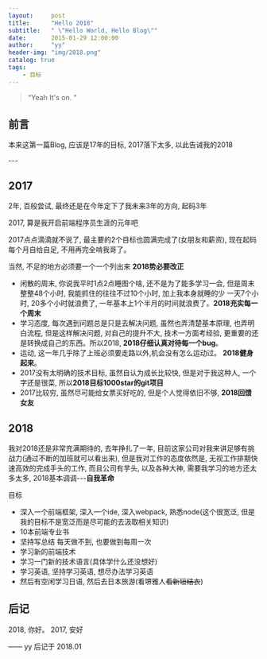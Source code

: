 ```yaml
---
layout:     post
title:      "Hello 2018"
subtitle:   " \"Hello World, Hello Blog\""
date:       2015-01-29 12:00:00
author:     "yy"
header-img: "img/2018.png"
catalog: true
tags:
    - 目标
---
```


> “Yeah It's on. ”


## 前言

本来这第一篇Blog, 应该是17年的目标, 2017落下太多, 以此告诫我的2018


<p id = "build"></p>
---

## 2017

2年, 百般尝试, 最终还是在今年定下了我未来3年的方向, 起码3年

2017, 算是我开启前端程序员生涯的元年吧

2017点点滴滴就不说了, 最主要的2个目标也圆满完成了(女朋友和薪资), 现在起码每个月自给自足, 不用再完全啃我哥了。 

当然, 不足的地方必须要一个一个列出来  **2018势必要改正**

* 闲散的周末, 你说我平时1点2点睡图个啥, 还不是为了能多学习一会, 但是周末整整48个小时, 我能抓住的往往不过10个小时, 加上我本身就睡的少 一天7个小时, 20多个小时就浪费了, 一年基本上1个半月的时间就浪费了。**2018充实每一个周末**
* 学习态度, 每次遇到问题总是只是去解决问题, 虽然也弄清楚基本原理, 也弄明白流程, 但是这样解决问题, 对自己的提升不大, 技术一方面考经验, 更重要的还是转换成自己的东西。所以2018, **2018仔细认真对待每一个bug**。
* 运动, 这一年几乎除了上班必须要走路以外,机会没有怎么运动过。 **2018健身起来**。
* 2017没有太明确的技术目标, 虽然自认为成长比较快, 但是对于我这种人, 一个字还是很菜, 所以**2018目标1000star的git项目**
* 2017比较穷, 虽然尽可能给女票买好吃的, 但是个人觉得依旧不够, **2018回馈女友**


## 2018

我对2018还是非常充满期待的, 去年挣扎了一年, 目前这家公司对我来讲足够有挑战力(通过不断的加班就可以看出来), 但是我对工作的态度依然是, 无视工作排期快速高效的完成手头的工作, 而且公司有芋头, 以及各种大神, 需要我学习的地方还太多太多, 2018基本调调---**自我革命**

目标

* 深入一个前端框架, 深入一个ide, 深入webpack, 熟悉node(这个很宽泛, 但是我的目标不是宽泛而是尽可能的去汲取相关知识)
* 10本前端专业书
* 坚持写总结 每天做不到, 也要做到每周一次
* 学习新的前端技术
* 学习一门新的技术语言(具体学什么还没想好)
* 学习英语, 坚持学习英语, 想尽办法学习英语
* 然后有空闲学习日语, 然后去日本旅游(看堺雅人~~看新垣结衣~~)

## 后记

2018, 你好。 2017, 安好

—— yy 后记于 2018.01


